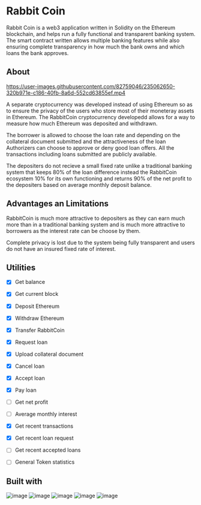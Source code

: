# Rabbit Coin

Rabbit Coin is a web3 application written in Solidity on the Ethereum blockchain, and helps run a fully functional and transparent banking system. The smart contract written allows multiple banking features while also ensuring complete transparency in how much the bank owns and which loans the bank approves.


## About



https://user-images.githubusercontent.com/82759046/235062650-320b971e-c186-40fb-8a6d-552cd63855ef.mp4



A separate cryptocurrency was developed instead of using Ethereum so as to ensure the privacy of the users who store most of their moneteray assets in Ethereum. The RabbitCoin cryptocurrency developedd allows for a way to measure how much Ethereum was deposited and withdrawn.

The borrower is allowed to choose the loan rate and depending on the collateral document submitted and the attractiveness of the loan Authorizers can choose to approve or deny good loan offers. All the transactions including loans submitted are publicly available.

The depositers do not recieve a small fixed rate unlike a traditional banking system that keeps 80% of the loan difference instead the RabbitCoin ecosystem 10% for its own functioning and returns 90% of the net profit to the depositers based on average monthly deposit balance.


## Advantages an Limitations

RabbitCoin is much more attractive to depositers as they can earn much more than in a traditional banking system and is much more attractive to borrowers as the interest rate can be choose by them.

Complete privacy is lost due to the system being fully transparent and users do not have an insured fixed rate of interest.


## Utilities

- [x] Get balance
- [x] Get current block
- [x] Deposit Ethereum
- [x] Withdraw Ethereum
- [x] Transfer RabbitCoin
- [x] Request loan
- [x] Upload collateral document
- [x] Cancel loan
- [x] Accept loan
- [x] Pay loan
- [ ] Get net profit
- [ ] Average monthly interest
- [x] Get recent transactions
- [x] Get recent loan request
- [ ] Get recent accepted loans
- [ ] General Token statistics


## Built with

![image](https://user-images.githubusercontent.com/82759046/235067172-4f3d19b7-7109-4ac1-9214-b71fdb7c10d4.png) ![image](https://user-images.githubusercontent.com/82759046/235067442-63cac1cd-b25c-4bb6-9fb8-736a484ef037.png) ![image](https://user-images.githubusercontent.com/82759046/235068307-a18270fc-a370-487b-b61a-fc87a883f856.png) ![image](https://user-images.githubusercontent.com/82759046/235068529-e750c09f-3b70-42e3-94d0-805c8a14d98b.png) ![image](https://user-images.githubusercontent.com/82759046/235070121-d1605146-9dfc-42c6-8422-1db10b879150.png)







